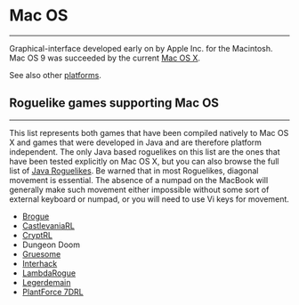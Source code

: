# Mac OS

---

Graphical-interface developed early on by Apple Inc. for the Macintosh. Mac OS 9 was succeeded by the current [Mac OS X](mac_os_x.md).

See also other [platforms](platforms.md).

## Roguelike games supporting Mac OS

---

This list represents both games that have been compiled natively to Mac OS X and games that were developed in Java and are therefore platform independent. The only Java based roguelikes on this list are the ones that have been tested explicitly on Mac OS X, but you can also browse the full list of [Java Roguelikes](java.md#Java_Roguelikes). Be warned that in most Roguelikes, diagonal movement is essential. The absence of a numpad on the MacBook will generally make such movement either impossible without some sort of external keyboard or numpad, or you will need to use Vi keys for movement.

- [Brogue](brogue.md)
- [CastlevaniaRL](castlevaniarl.md)
- [CryptRL](cryptrl.md)
- Dungeon Doom
- [Gruesome](gruesome.md)
- [Interhack](interhack.md)
- [LambdaRogue](lambdarogue.md)
- [Legerdemain](legerdemain.md)
- [PlantForce 7DRL](plantforce_7drl.md)
